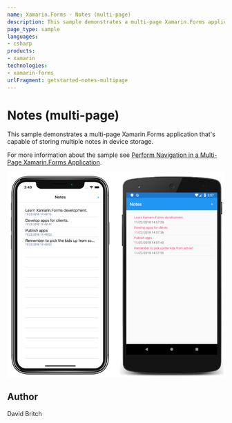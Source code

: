 ```yaml
---
name: Xamarin.Forms - Notes (multi-page)
description: This sample demonstrates a multi-page Xamarin.Forms application that's capable of storing multiple notes in device storage.
page_type: sample
languages:
- csharp
products:
- xamarin
technologies:
- xamarin-forms
urlFragment: getstarted-notes-multipage
---
```

# Notes (multi-page)

This sample demonstrates a multi-page Xamarin.Forms application that's capable of storing multiple notes in device storage.

For more information about the sample see [Perform Navigation in a Multi-Page Xamarin.Forms Application](https://docs.microsoft.com/xamarin/get-started/quickstarts/multi-page).

![Notes (multi-page) application screenshot](Screenshots/01All.png "Notes (multi-page) application screenshot")

## Author

David Britch
